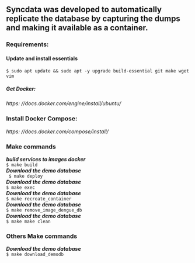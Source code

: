 ## Syncdata was developed to automatically replicate the database by capturing the dumps and making it available as a container.

### Requirements:

#### Update and install essentials  
`` $ sudo apt update && sudo apt -y upgrade build-essential git make wget vim
``
##### Get Docker:
  *https: //docs.docker.com/engine/install/ubuntu/*
### Install Docker Compose:
  *https: //docs.docker.com/compose/install/*

### Make commands
<i> <b>build services to images docker</b></i></br>
`` $ make build ``  
<i> <b> Download the demo database </b></i></br>
`` $ make deploy``  
<i> <b> Download the demo database </b></i></br>
`` $ make exec ``  
<i> <b> Download the demo database </b></i></br>
`` $ make recreate_container ``  
<i> <b> Download the demo database </b></i></br>
`` $ make remove_image_dengue_db ``  
<i> <b> Download the demo database </b></i></br>
`` $ make make clean ``  
### Others Make commands
<i> <b> Download the demo database </b></i></br>
`` $ make download_demodb ``
